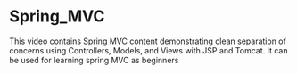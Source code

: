 # Spring_MVC
This video contains Spring MVC content demonstrating clean separation of concerns using Controllers, Models, and Views with JSP and Tomcat. It can be used for learning spring MVC as beginners
